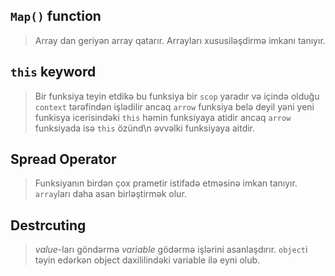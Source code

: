 ## `Map()` function
> Array dan geriyən array qatarır. Arrayları xususiləşdirmə imkanı tanıyır.

## `this` keyword 
> Bir funksiya teyin etdikə bu funksiya bir `scop` yaradır və içində olduğu `context` tərəfindən işlədilir ancaq `arrow` funksiya belə deyil yəni yeni funkisya icerisindəki `this` həmin funksiyaya  atidir ancaq `arrow` funksiyada isə `this` özünd\n əvvəlki funksiyaya aitdir.

## Spread Operator
> Funksiyanın birdən çox prametir istifadə etməsinə imkan tanıyır. `array`ları daha asan birləştirmək olur.

## Destrcuting
>  _value_-ları göndərmə _variable_ gödərmə işlərini asanlaşdırır.
> `object`i təyin edərkən object daxililindəki variable ilə eyni olub.